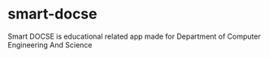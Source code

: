 # smart-docse
Smart DOCSE is educational related app made for Department of Computer Engineering And Science
